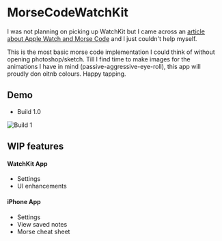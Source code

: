 # MorseCodeWatchKit
I was not planning on picking up WatchKit but I came across an [article about Apple Watch and Morse Code](http://www.imore.com/apple-watch-and-morse-code) and I just couldn't help myself.

This is the most basic morse code implementation I could think of without opening photoshop/sketch. Till I find time to make images for the animations I have in mind (passive-aggressive-eye-roll), this app will proudly don oitnb colours. Happy tapping.

## Demo
* Build 1.0

![Build 1](https://cloud.githubusercontent.com/assets/1327490/7782576/333bc1a6-013c-11e5-8076-84b41b6d8c3e.gif)
 

## WIP features

#### WatchKit App
* Settings
* UI enhancements

#### iPhone App
* Settings
* View saved notes
* Morse cheat sheet

